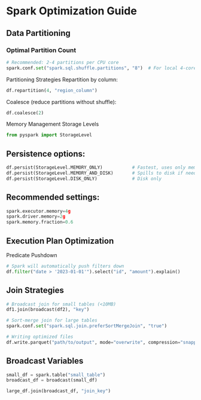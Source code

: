 # Spark Optimization Guide


## Data Partitioning

### Optimal Partition Count
```python
# Recommended: 2-4 partitions per CPU core
spark.conf.set("spark.sql.shuffle.partitions", "8")  # For local 4-core machine
```

Partitioning Strategies
Repartition by column:

```python
df.repartition(4, "region_column")
```

Coalesce (reduce partitions without shuffle):

```python
df.coalesce(2)
```

Memory Management
Storage Levels
```python
from pyspark import StorageLevel
```

## Persistence options:
```python
df.persist(StorageLevel.MEMORY_ONLY)           # Fastest, uses only memory
df.persist(StorageLevel.MEMORY_AND_DISK)       # Spills to disk if needed
df.persist(StorageLevel.DISK_ONLY)             # Disk only
```


## Recommended settings:
```python
spark.executor.memory=4g
spark.driver.memory=2g
spark.memory.fraction=0.6
```

## Execution Plan Optimization
Predicate Pushdown
```python
# Spark will automatically push filters down
df.filter("date > '2023-01-01'").select("id", "amount").explain()
```

## Join Strategies
```python
# Broadcast join for small tables (<10MB)
df1.join(broadcast(df2), "key")

# Sort-merge join for large tables
spark.conf.set("spark.sql.join.preferSortMergeJoin", "true")
```

```python
# Writing optimized files
df.write.parquet("path/to/output", mode="overwrite", compression="snappy")
```

## Broadcast Variables
```python
small_df = spark.table("small_table")
broadcast_df = broadcast(small_df)

large_df.join(broadcast_df, "join_key")
```